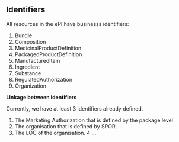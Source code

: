 ## Identifiers

All resources in the ePI have businesss identifiers:
1. Bundle
2. Composition
3. MedicinalProductDefinition
4. PackagedProductDefinition
5. ManufacturedItem
6. Ingredient
7. Substance
8. RegulatedAuthorization
9. Organization

**Linkage between identifiers**

Currently, we have at least 3 identifiers already defined.
1. The Marketing Authorization that is defined by the package level
2. The organisation that is defined by SPOR.
3. The LOC of the organisation.
4 ...
